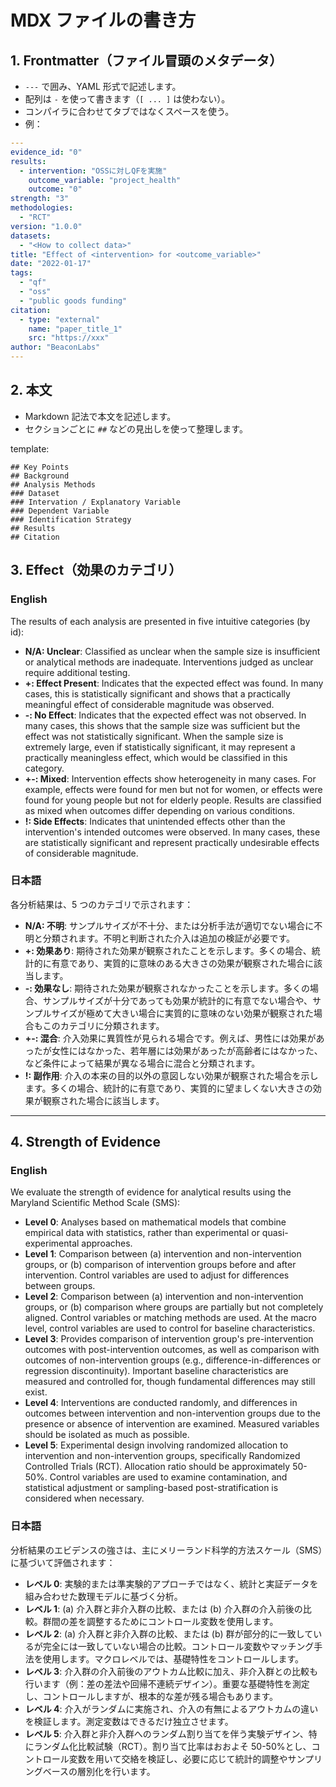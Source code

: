 # MDX ファイルの書き方

## 1. Frontmatter（ファイル冒頭のメタデータ）

- `---` で囲み、YAML 形式で記述します。
- 配列は `-` を使って書きます（`[ ... ]` は使わない）。
- コンパイラに合わせてタブではなくスペースを使う。
- 例：

```yaml
---
evidence_id: "0"
results:
  - intervention: "OSSに対しQFを実施"
    outcome_variable: "project_health"
    outcome: "0"
strength: "3"
methodologies:
  - "RCT"
version: "1.0.0"
datasets:
  - "<How to collect data>"
title: "Effect of <intervention> for <outcome_variable>"
date: "2022-01-17"
tags:
  - "qf"
  - "oss"
  - "public goods funding"
citation:
  - type: "external"
    name: "paper_title_1"
    src: "https://xxx"
author: "BeaconLabs"
---
```

## 2. 本文

- Markdown 記法で本文を記述します。
- セクションごとに `##` などの見出しを使って整理します。

template: 
```
## Key Points
## Background
## Analysis Methods
### Dataset
### Intervation / Explanatory Variable
### Dependent Variable
### Identification Strategy
## Results
## Citation
```

## 3. Effect（効果のカテゴリ）

### English

The results of each analysis are presented in five intuitive categories (by id):

- **N/A: Unclear**: Classified as unclear when the sample size is insufficient or analytical methods are inadequate. Interventions judged as unclear require additional testing.
- **+: Effect Present**: Indicates that the expected effect was found. In many cases, this is statistically significant and shows that a practically meaningful effect of considerable magnitude was observed.
- **-: No Effect**: Indicates that the expected effect was not observed. In many cases, this shows that the sample size was sufficient but the effect was not statistically significant. When the sample size is extremely large, even if statistically significant, it may represent a practically meaningless effect, which would be classified in this category.
- **+-: Mixed**: Intervention effects show heterogeneity in many cases. For example, effects were found for men but not for women, or effects were found for young people but not for elderly people. Results are classified as mixed when outcomes differ depending on various conditions.
- **!: Side Effects**: Indicates that unintended effects other than the intervention's intended outcomes were observed. In many cases, these are statistically significant and represent practically undesirable effects of considerable magnitude.

### 日本語

各分析結果は、5 つのカテゴリで示されます：

- **N/A: 不明**: サンプルサイズが不十分、または分析手法が適切でない場合に不明と分類されます。不明と判断された介入は追加の検証が必要です。
- **+: 効果あり**: 期待された効果が観察されたことを示します。多くの場合、統計的に有意であり、実質的に意味のある大きさの効果が観察された場合に該当します。
- **-: 効果なし**: 期待された効果が観察されなかったことを示します。多くの場合、サンプルサイズが十分であっても効果が統計的に有意でない場合や、サンプルサイズが極めて大きい場合に実質的に意味のない効果が観察された場合もこのカテゴリに分類されます。
- **+-: 混合**: 介入効果に異質性が見られる場合です。例えば、男性には効果があったが女性にはなかった、若年層には効果があったが高齢者にはなかった、など条件によって結果が異なる場合に混合と分類されます。
- **!: 副作用**: 介入の本来の目的以外の意図しない効果が観察された場合を示します。多くの場合、統計的に有意であり、実質的に望ましくない大きさの効果が観察された場合に該当します。

---

## 4. Strength of Evidence

### English

We evaluate the strength of evidence for analytical results using the Maryland Scientific Method Scale (SMS):

- **Level 0**: Analyses based on mathematical models that combine empirical data with statistics, rather than experimental or quasi-experimental approaches.
- **Level 1**: Comparison between (a) intervention and non-intervention groups, or (b) comparison of intervention groups before and after intervention. Control variables are used to adjust for differences between groups.
- **Level 2**: Comparison between (a) intervention and non-intervention groups, or (b) comparison where groups are partially but not completely aligned. Control variables or matching methods are used. At the macro level, control variables are used to control for baseline characteristics.
- **Level 3**: Provides comparison of intervention group's pre-intervention outcomes with post-intervention outcomes, as well as comparison with outcomes of non-intervention groups (e.g., difference-in-differences or regression discontinuity). Important baseline characteristics are measured and controlled for, though fundamental differences may still exist.
- **Level 4**: Interventions are conducted randomly, and differences in outcomes between intervention and non-intervention groups due to the presence or absence of intervention are examined. Measured variables should be isolated as much as possible.
- **Level 5**: Experimental design involving randomized allocation to intervention and non-intervention groups, specifically Randomized Controlled Trials (RCT). Allocation ratio should be approximately 50-50%. Control variables are used to examine contamination, and statistical adjustment or sampling-based post-stratification is considered when necessary.

### 日本語

分析結果のエビデンスの強さは、主にメリーランド科学的方法スケール（SMS）に基づいて評価されます：

- **レベル 0**: 実験的または準実験的アプローチではなく、統計と実証データを組み合わせた数理モデルに基づく分析。
- **レベル 1**: (a) 介入群と非介入群の比較、または (b) 介入群の介入前後の比較。群間の差を調整するためにコントロール変数を使用します。
- **レベル 2**: (a) 介入群と非介入群の比較、または (b) 群が部分的に一致しているが完全には一致していない場合の比較。コントロール変数やマッチング手法を使用します。マクロレベルでは、基礎特性をコントロールします。
- **レベル 3**: 介入群の介入前後のアウトカム比較に加え、非介入群との比較も行います（例：差の差法や回帰不連続デザイン）。重要な基礎特性を測定し、コントロールしますが、根本的な差が残る場合もあります。
- **レベル 4**: 介入がランダムに実施され、介入の有無によるアウトカムの違いを検証します。測定変数はできるだけ独立させます。
- **レベル 5**: 介入群と非介入群へのランダム割り当てを伴う実験デザイン、特にランダム化比較試験（RCT）。割り当て比率はおおよそ 50-50%とし、コントロール変数を用いて交絡を検証し、必要に応じて統計的調整やサンプリングベースの層別化を行います。
